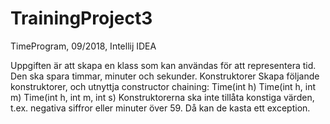 # TrainingProject3
TimeProgram, 09/2018, Intellij IDEA


Uppgiften är att skapa en klass som kan användas för att representera tid. Den ska spara
timmar, minuter och sekunder.
Konstruktorer
Skapa följande konstruktorer, och utnyttja constructor chaining:
Time(int h)
Time(int h, int m)
Time(int h, int m, int s)
Konstruktorerna ska inte tillåta konstiga värden, t.ex. negativa siffror eller minuter över 59.
Då kan de kasta ett exception. 
